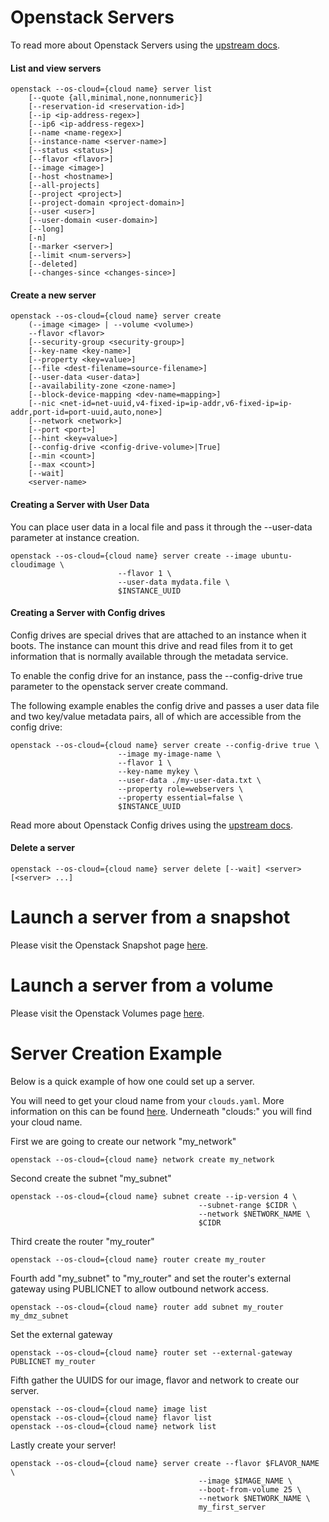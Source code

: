 # Openstack Servers

To read more about Openstack Servers using the [upstream docs](https://docs.openstack.org/python-openstackclient/latest/cli/command-objects/server.html).

#### List and view servers

``` shell
openstack --os-cloud={cloud name} server list
    [--quote {all,minimal,none,nonnumeric}]
    [--reservation-id <reservation-id>]
    [--ip <ip-address-regex>]
    [--ip6 <ip-address-regex>]
    [--name <name-regex>]
    [--instance-name <server-name>]
    [--status <status>]
    [--flavor <flavor>]
    [--image <image>]
    [--host <hostname>]
    [--all-projects]
    [--project <project>]
    [--project-domain <project-domain>]
    [--user <user>]
    [--user-domain <user-domain>]
    [--long]
    [-n]
    [--marker <server>]
    [--limit <num-servers>]
    [--deleted]
    [--changes-since <changes-since>]
```

#### Create a new server

``` shell
openstack --os-cloud={cloud name} server create
    (--image <image> | --volume <volume>)
    --flavor <flavor>
    [--security-group <security-group>]
    [--key-name <key-name>]
    [--property <key=value>]
    [--file <dest-filename=source-filename>]
    [--user-data <user-data>]
    [--availability-zone <zone-name>]
    [--block-device-mapping <dev-name=mapping>]
    [--nic <net-id=net-uuid,v4-fixed-ip=ip-addr,v6-fixed-ip=ip-addr,port-id=port-uuid,auto,none>]
    [--network <network>]
    [--port <port>]
    [--hint <key=value>]
    [--config-drive <config-drive-volume>|True]
    [--min <count>]
    [--max <count>]
    [--wait]
    <server-name>
```

#### Creating a Server with User Data

You can place user data in a local file and pass it through the --user-data <user-data-file> parameter at instance creation.

``` shell
openstack --os-cloud={cloud name} server create --image ubuntu-cloudimage \
                        --flavor 1 \
                        --user-data mydata.file \
                        $INSTANCE_UUID
```

#### Creating a Server with Config drives

Config drives are special drives that are attached to an instance when it boots. The instance can mount this drive and read files from it to get information that is normally available through the metadata service.

To enable the config drive for an instance, pass the --config-drive true parameter to the openstack server create command.

The following example enables the config drive and passes a user data file and two key/value metadata pairs, all of which are accessible from the config drive:

``` shell
openstack --os-cloud={cloud name} server create --config-drive true \
                        --image my-image-name \
                        --flavor 1 \
                        --key-name mykey \
                        --user-data ./my-user-data.txt \
                        --property role=webservers \
                        --property essential=false \
                        $INSTANCE_UUID
```

Read more about Openstack Config drives using the [upstream docs](https://docs.openstack.org/nova/latest/admin/config-drive.html).

#### Delete a server

``` shell
openstack --os-cloud={cloud name} server delete [--wait] <server> [<server> ...]
```

# Launch a server from a snapshot

Please visit the Openstack Snapshot page [here](openstack-snapshot.md).

# Launch a server from a volume

Please visit the Openstack Volumes page [here](openstack-volumes.md).

# Server Creation Example

Below is a quick example of how one could set up a server.

You will need to get your cloud name from your `clouds.yaml`. More information on this can be found [here](build-test-envs.md). Underneath "clouds:" you will find your cloud name.

First we are going to create our network "my_network"

``` shell
openstack --os-cloud={cloud name} network create my_network
```

Second create the subnet "my_subnet"

``` shell
openstack --os-cloud={cloud name} subnet create --ip-version 4 \
                                          --subnet-range $CIDR \
                                          --network $NETWORK_NAME \
                                          $CIDR
```

Third create the router "my_router"

``` shell
openstack --os-cloud={cloud name} router create my_router
```

Fourth add "my_subnet" to "my_router" and set the router's external gateway using PUBLICNET to allow outbound network access.

``` shell
openstack --os-cloud={cloud name} router add subnet my_router my_dmz_subnet
```

Set the external gateway

``` shell
openstack --os-cloud={cloud name} router set --external-gateway PUBLICNET my_router
```

Fifth gather the UUIDS for our image, flavor and network to create our server.

``` shell
openstack --os-cloud={cloud name} image list
openstack --os-cloud={cloud name} flavor list
openstack --os-cloud={cloud name} network list
```

Lastly create your server!

``` shell
openstack --os-cloud={cloud name} server create --flavor $FLAVOR_NAME \
                                          --image $IMAGE_NAME \
                                          --boot-from-volume 25 \
                                          --network $NETWORK_NAME \
                                          my_first_server
```
